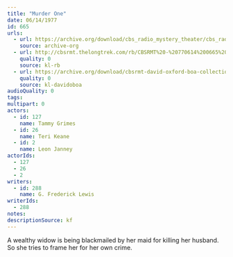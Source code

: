 ```yaml
---
title: "Murder One"
date: 06/14/1977
id: 665
urls: 
  - url: https://archive.org/download/cbs_radio_mystery_theater/cbs_radio_mystery_theater-0651-0700.zip/cbs_radio_mystery_theater-0651-0700%2Fcbsrmt_0665_murder_one.mp3
    source: archive-org
  - url: http://cbsrmt.thelongtrek.com/rb/CBSRMT%20-%20770614%200665%20Murder%20One_WLNH-FM_rb.mp3
    quality: 0
    source: kl-rb
  - url: https://archive.org/download/cbsrmt-david-oxford-boa-collection/CBSRMT-770614-0665-Murder-One-(128-48)_WBBM-JE-{BoA}.mp3
    quality: 0
    source: kl-davidoboa
audioQuality: 0
tags: 
multipart: 0
actors:  
  - id: 127
    name: Tammy Grimes  
  - id: 26
    name: Teri Keane  
  - id: 2
    name: Leon Janney
actorIds:  
  - 127  
  - 26  
  - 2
writers:  
  - id: 288
    name: G. Frederick Lewis
writerIds:  
  - 288
notes: 
descriptionSource: kf
---
```

A wealthy widow is being blackmailed by her maid for killing her husband. So she tries to frame her for her own crime.